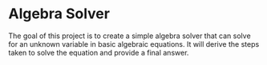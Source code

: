 # Algebra Solver
The goal of this project is to create a simple algebra solver that can solve for an unknown variable in basic algebraic equations. It will derive the steps taken to solve the equation and provide a final answer.

